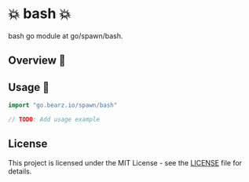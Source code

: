 # 💥 bash 💥

bash go module at go/spawn/bash.

## Overview 📖

## Usage 🚀

```go
import "go.bearz.io/spawn/bash"

// TODO: Add usage example
```

## License

This project is licensed under the MIT License - see
the [LICENSE](./LICENSE.md) file for details.
